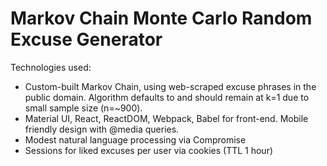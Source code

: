 # Markov Chain Monte Carlo Random Excuse Generator

Technologies used:
- Custom-built Markov Chain, using web-scraped excuse phrases in the public domain. Algorithm defaults to and should remain at k=1 due to small sample size (n=~900).
- Material UI, React, ReactDOM, Webpack, Babel for front-end. Mobile friendly design with @media queries.
- Modest natural language processing via Compromise
- Sessions for liked excuses per user via cookies (TTL 1 hour)
